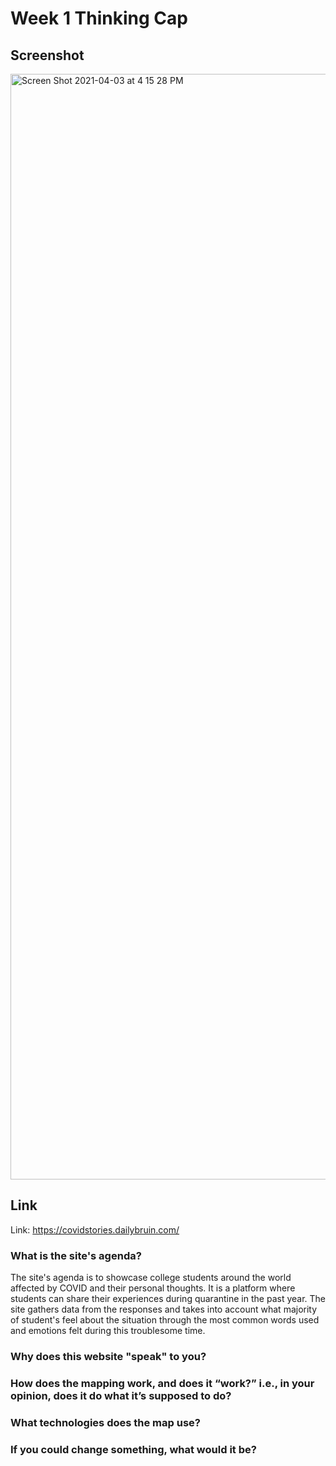 # Week 1 Thinking Cap

## Screenshot
<img width="1769" alt="Screen Shot 2021-04-03 at 4 15 28 PM" src="https://user-images.githubusercontent.com/64883408/113493836-ef423c00-9497-11eb-826c-09357534490e.png">

## Link
Link: https://covidstories.dailybruin.com/

### What is the site's agenda?
The site's agenda is to showcase college students around the world affected by COVID and their personal thoughts. It is a platform where students can share their experiences during quarantine in the past year. The site gathers data from the responses and takes into account what majority of student's feel about the situation through the most common words used and emotions felt during this troublesome time. 

### Why does this website "speak" to you?


### How does the mapping work, and does it “work?” i.e., in your opinion, does it do what it’s supposed to do?


### What technologies does the map use?


### If you could change something, what would it be?
